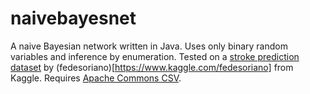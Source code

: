 # naivebayesnet
A naive Bayesian network written in Java. Uses only binary random variables and inference by enumeration. Tested on a [stroke prediction dataset](https://www.kaggle.com/fedesoriano/stroke-prediction-dataset) by (fedesoriano)[https://www.kaggle.com/fedesoriano] from Kaggle. Requires [Apache Commons CSV](http://commons.apache.org/proper/commons-csv/).
